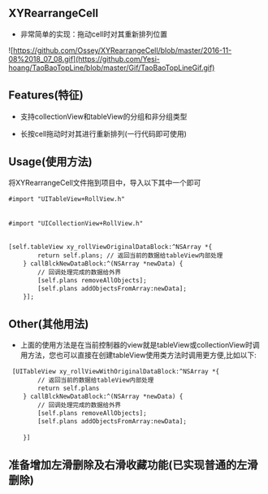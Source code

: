 ## XYRearrangeCell
* 非常简单的实现：拖动cell时对其重新排列位置

![https://github.com/Ossey/XYRearrangeCell/blob/master/2016-11-08%2018_07_08.gif](https://github.com/Yesi-hoang/TaoBaoTopLine/blob/master/Gif/TaoBaoTopLineGif.gif)



## Features(特征) 
* 支持collectionView和tableView的分组和非分组类型

* 长按cell拖动时对其进行重新排列(一行代码即可使用)

## Usage(使用方法)
将XYRearrangeCell文件拖到项目中，导入以下其中一个即可

```
#import "UITableView+RollView.h"


#import "UICollectionView+RollView.h"

```

```

[self.tableView xy_rollViewOriginalDataBlock:^NSArray *{
        return self.plans; // 返回当前的数据给tableView内部处理
    } callBlckNewDataBlock:^(NSArray *newData) {
        // 回调处理完成的数据给外界
        [self.plans removeAllObjects];
        [self.plans addObjectsFromArray:newData];
    }];    
```

## Other(其他用法)
* 上面的使用方法是在当前控制器的view就是tableView或collectionView时调用方法，您也可以直接在创建tableView使用类方法时调用更方便,比如以下:

```
 [UITableView xy_rollViewWithOriginalDataBlock:^NSArray *{
        // 返回当前的数据给tableView内部处理
        return self.plans
    } callBlckNewDataBlock:^(NSArray *newData) {
        // 回调处理完成的数据给外界
        [self.plans removeAllObjects];
        [self.plans addObjectsFromArray:newData];

    }]

```

## 准备增加左滑删除及右滑收藏功能(已实现普通的左滑删除)



